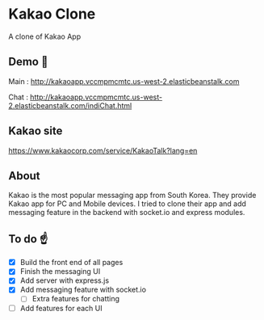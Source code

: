 # Kakao Clone
A clone of Kakao App


## Demo :cake:
Main : http://kakaoapp.vccmpmcmtc.us-west-2.elasticbeanstalk.com

Chat : http://kakaoapp.vccmpmcmtc.us-west-2.elasticbeanstalk.com/indiChat.html


## Kakao site
https://www.kakaocorp.com/service/KakaoTalk?lang=en


## About
Kakao is the most popular messaging app from South Korea.
They provide Kakao app for PC and Mobile devices. I tried to clone their app and add messaging feature in the backend with socket.io and express modules.


## To do :point_up:
- [x] Build the front end of all pages
- [x] Finish the messaging UI
- [x] Add server with express.js
- [x] Add messaging feature with socket.io
  - [ ] Extra features for chatting
- [ ] Add features for each UI
